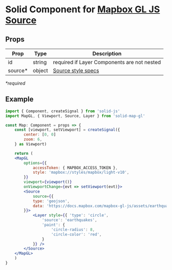# Solid Component for [Mapbox GL JS Source](https://docs.mapbox.com/mapbox-gl-js/api/sources/)

## Props

| Prop     | Type   | Description                                                                    |
| -------- | ------ | ------------------------------------------------------------------------------ |
| id       | string | required if Layer Components are not nested                                    |
| source\* | object | [Source style specs](https://docs.mapbox.com/mapbox-gl-js/style-spec/sources/) |

_\*required_

## Example

```jsx
import { Component, createSignal } from 'solid-js'
import MapGL, { Viewport, Source, Layer } from 'solid-map-gl'

const Map: Component = props => {
    const [viewport, setViewport] = createSignal({
        center: [0, 0]
        zoom: 6,
    } as Viewport)

    return (
    <MapGL
        options={{
            accessToken: { MAPBOX_ACCESS_TOKEN },
            style: 'mapbox://styles/mapbox/light-v10',
        }}
        viewport={viewport()}
        onViewportChange={evt => setViewport(evt)}>
        <Source
            source={{
            type: 'geojson',
            data: 'https://docs.mapbox.com/mapbox-gl-js/assets/earthquakes.geojson'
        }}>
            <Layer style={{ 'type': 'circle',
                'source': 'earthquakes',
                'paint': {
                    'circle-radius': 8,
                    'circle-color': 'red',
                }
            }} />
        </Source>
    </MapGL>
    )
}
```
